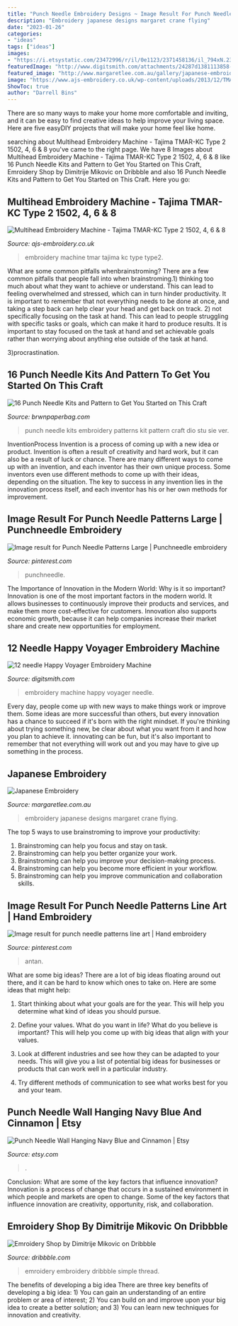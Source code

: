 ```yaml
---
title: "Punch Needle Embroidery Designs ~ Image Result For Punch Needle Patterns Large"
description: "Embroidery japanese designs margaret crane flying"
date: "2023-01-26"
categories:
- "ideas"
tags: ["ideas"]
images:
- "https://i.etsystatic.com/23472996/r/il/0e1123/2371458136/il_794xN.2371458136_guz1.jpg"
featuredImage: "http://www.digitsmith.com/attachments/24287d1381113858-12-needle-happy-voyager-embroidery-machine-image-2-.jpeg"
featured_image: "http://www.margaretlee.com.au/gallery/japanese-embroidery/flying-crane.jpg"
image: "https://www.ajs-embroidery.co.uk/wp-content/uploads/2013/12/TMAR-KC-type2_03-UF_1.jpg"
ShowToc: true
author: "Darrell Bins"
---
```



There are so many ways to make your home more comfortable and inviting, and it can be easy to find creative ideas to help improve your living space. Here are five easyDIY projects that will make your home feel like home.

	

		
searching about Multihead Embroidery Machine - Tajima TMAR-KC Type 2 1502, 4, 6 &amp; 8 you've came to the right page. We have 8 Images about Multihead Embroidery Machine - Tajima TMAR-KC Type 2 1502, 4, 6 &amp; 8 like 16 Punch Needle Kits and Pattern to Get You Started on This Craft, Emroidery Shop by Dimitrije Mikovic on Dribbble and also 16 Punch Needle Kits and Pattern to Get You Started on This Craft. Here you go:
		
    
## Multihead Embroidery Machine - Tajima TMAR-KC Type 2 1502, 4, 6 &amp; 8

<img loading=lazy src="https://www.ajs-embroidery.co.uk/wp-content/uploads/2013/12/TMAR-KC-type2_03-UF_1.jpg" onerror="this.onerror=null;this.src='https://tse3.mm.bing.net/th?id=OIP.SrwzHwk9vvbLBkj-L5zqwAHaE8&amp;pid=15.1';" alt="Multihead Embroidery Machine - Tajima TMAR-KC Type 2 1502, 4, 6 &amp; 8">

_Source: ajs-embroidery.co.uk_

>embroidery machine tmar tajima kc type type2. 

	

What are some common pitfalls whenbrainstroming?
There are a few common pitfalls that people fall into when brainstroming.1) thinking too much about what they want to achieve or understand. This can lead to feeling overwhelmed and stressed, which can in turn hinder productivity. It is important to remember that not everything needs to be done at once, and taking a step back can help clear your head and get back on track.
2) not specifically focusing on the task at hand. This can lead to people struggling with specific tasks or goals, which can make it hard to produce results. It is important to stay focused on the task at hand and set achievable goals rather than worrying about anything else outside of the task at hand.

3)procrastination.

    
## 16 Punch Needle Kits And Pattern To Get You Started On This Craft

<img loading=lazy src="https://www.brwnpaperbag.com/wp-content/uploads/2020/04/punch-needle-patterns-kits-8.jpg" onerror="this.onerror=null;this.src='https://tse2.mm.bing.net/th?id=OIP.5D1J6EzLNOXpaRlJUUuSEwHaJ4&amp;pid=15.1';" alt="16 Punch Needle Kits and Pattern to Get You Started on This Craft">

_Source: brwnpaperbag.com_

>punch needle kits embroidery patterns kit pattern craft dio stu sie ver. 

	

InventionProcess
Invention is a process of coming up with a new idea or product. Invention is often a result of creativity and hard work, but it can also be a result of luck or chance. There are many different ways to come up with an invention, and each inventor has their own unique process. Some inventors even use different methods to come up with their ideas, depending on the situation. The key to success in any invention lies in the innovation process itself, and each inventor has his or her own methods for improvement.

    
## Image Result For Punch Needle Patterns Large | Punchneedle Embroidery

<img loading=lazy src="https://i.pinimg.com/736x/59/0b/f3/590bf3b3b864bcfc7bb2816eac50bfec.jpg" onerror="this.onerror=null;this.src='https://tse3.mm.bing.net/th?id=OIP.H02y9ulgwFNkBRCUGMJy4AHaG8&amp;pid=15.1';" alt="Image result for Punch Needle Patterns Large | Punchneedle embroidery">

_Source: pinterest.com_

>punchneedle. 

	

The Importance of Innovation in the Modern World: Why is it so important?
Innovation is one of the most important factors in the modern world. It allows businesses to continuously improve their products and services, and make them more cost-effective for customers. Innovation also supports economic growth, because it can help companies increase their market share and create new opportunities for employment.

    
## 12 Needle Happy Voyager Embroidery Machine

<img loading=lazy src="http://www.digitsmith.com/attachments/24287d1381113858-12-needle-happy-voyager-embroidery-machine-image-2-.jpeg" onerror="this.onerror=null;this.src='https://tse4.mm.bing.net/th?id=OIP.-b1q9GEe2LrdrVDOxo1a_gHaJ4&amp;pid=15.1';" alt="12 needle Happy Voyager Embroidery Machine">

_Source: digitsmith.com_

>embroidery machine happy voyager needle. 

	

Every day, people come up with new ways to make things work or improve them. Some ideas are more successful than others, but every innovation has a chance to succeed if it's born with the right mindset. If you're thinking about trying something new, be clear about what you want from it and how you plan to achieve it. innovating can be fun, but it's also important to remember that not everything will work out and you may have to give up something in the process.

    
## Japanese Embroidery

<img loading=lazy src="http://www.margaretlee.com.au/gallery/japanese-embroidery/flying-crane.jpg" onerror="this.onerror=null;this.src='https://tse4.mm.bing.net/th?id=OIP.ODxcrJlIyX7Ht-d_bqnKxwHaHH&amp;pid=15.1';" alt="Japanese Embroidery">

_Source: margaretlee.com.au_

>embroidery japanese designs margaret crane flying. 

	

The top 5 ways to use brainstroming to improve your productivity:
1. Brainstroming can help you focus and stay on task.
2. Brainstroming can help you better organize your work.
3. Brainstroming can help you improve your decision-making process.
4. Brainstroming can help you become more efficient in your workflow.
5. Brainstroming can help you improve communication and collaboration skills.

    
## Image Result For Punch Needle Patterns Line Art | Hand Embroidery

<img loading=lazy src="https://i.pinimg.com/736x/9b/fc/b3/9bfcb343db9f162986ceda036c453009.jpg" onerror="this.onerror=null;this.src='https://tse4.mm.bing.net/th?id=OIP.gSqm6Lf0-M_tDgNL7lOkRQAAAA&amp;pid=15.1';" alt="Image result for punch needle patterns line art | Hand embroidery">

_Source: pinterest.com_

>antan. 

	

What are some big ideas?
There are a lot of big ideas floating around out there, and it can be hard to know which ones to take on. Here are some ideas that might help:
1. Start thinking about what your goals are for the year. This will help you determine what kind of ideas you should pursue.

2. Define your values. What do you want in life? What do you believe is important? This will help you come up with big ideas that align with your values.

3. Look at different industries and see how they can be adapted to your needs. This will give you a list of potential big ideas for businesses or products that can work well in a particular industry.

4. Try different methods of communication to see what works best for you and your team.

    
## Punch Needle Wall Hanging Navy Blue And Cinnamon | Etsy

<img loading=lazy src="https://i.etsystatic.com/23472996/r/il/0e1123/2371458136/il_794xN.2371458136_guz1.jpg" onerror="this.onerror=null;this.src='https://tse2.mm.bing.net/th?id=OIP.KSQYQXL8E91xxb0KqaQShQHaLH&amp;pid=15.1';" alt="Punch Needle Wall Hanging Navy Blue and Cinnamon | Etsy">

_Source: etsy.com_

>. 

	

Conclusion: What are some of the key factors that influence innovation?
Innovation is a process of change that occurs in a sustained environment in which people and markets are open to change. Some of the key factors that influence innovation are creativity, opportunity, risk, and collaboration.

    
## Emroidery Shop By Dimitrije Mikovic On Dribbble

<img loading=lazy src="https://cdn.dribbble.com/users/690037/screenshots/6195287/emroidery_shop_logo-01.jpg" onerror="this.onerror=null;this.src='https://tse2.mm.bing.net/th?id=OIP.7ttAe7w8wzNc3EMKOWN5iQHaFj&amp;pid=15.1';" alt="Emroidery Shop by Dimitrije Mikovic on Dribbble">

_Source: dribbble.com_

>emroidery embroidery dribbble simple thread. 

	

The benefits of developing a big idea
There are three key benefits of developing a big idea: 1) You can gain an understanding of an entire problem or area of interest; 2) You can build on and improve upon your big idea to create a better solution; and 3) You can learn new techniques for innovation and creativity.

